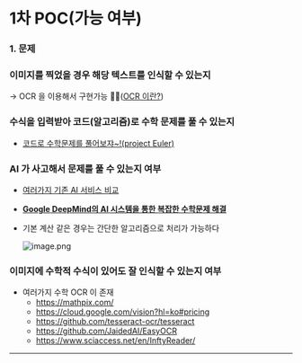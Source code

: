 # 1차 POC(가능 여부)

### 1. 문제

### 이미지를 찍었을 경우 해당 텍스트를 인식할 수 있는지

→ OCR 을 이용해서 구현가능 🙆‍♂️([OCR 이란?](%E1%84%8C%E1%85%A1%E1%84%85%E1%85%AD%E1%84%8C%E1%85%A9%E1%84%89%E1%85%A1%20ec06b93f3df9445986bfd349926e84bd/OCR%20%E1%84%8B%E1%85%B5%E1%84%85%E1%85%A1%E1%86%AB%20013ea6e612f8432191220a772c01a034.md)) 

### 수식을 입력받아 코드(알고리즘)로 수학 문제를 풀 수 있는지

- [코드로 수학문제를 풀어보쟈~!(project Euler)](%E1%84%8C%E1%85%A1%E1%84%85%E1%85%AD%E1%84%8C%E1%85%A9%E1%84%89%E1%85%A1%20ec06b93f3df9445986bfd349926e84bd/%E1%84%8F%E1%85%A9%E1%84%83%E1%85%B3%E1%84%85%E1%85%A9%20%E1%84%89%E1%85%AE%E1%84%92%E1%85%A1%E1%86%A8%E1%84%86%E1%85%AE%E1%86%AB%E1%84%8C%E1%85%A6%E1%84%85%E1%85%B3%E1%86%AF%20%E1%84%91%E1%85%AE%E1%86%AF%E1%84%8B%E1%85%A5%E1%84%87%E1%85%A9%E1%84%8C%E1%85%A3~!(project%20Euler)%20a409d574b15f40b69a749fda64ab154e.md)

### AI 가 사고해서 문제를 풀 수 있는지 여부

- [여러가지 기존 AI 서비스 비교](%E1%84%8C%E1%85%A1%E1%84%85%E1%85%AD%E1%84%8C%E1%85%A9%E1%84%89%E1%85%A1%20ec06b93f3df9445986bfd349926e84bd/%E1%84%8B%E1%85%A7%E1%84%85%E1%85%A5%E1%84%80%E1%85%A1%E1%84%8C%E1%85%B5%20%E1%84%80%E1%85%B5%E1%84%8C%E1%85%A9%E1%86%AB%20AI%20%E1%84%89%E1%85%A5%E1%84%87%E1%85%B5%E1%84%89%E1%85%B3%20%E1%84%87%E1%85%B5%E1%84%80%E1%85%AD%204ce7cc3d7df84a95b9d5be70b4806df8.md)
- [**Google DeepMind의 AI 시스템을 통한 복잡한 수학문제 해결**](https://www.technologyreview.com/2024/07/25/1095315/google-deepminds-ai-systems-can-now-solve-complex-math-problems/)
- 기본 계산 같은 경우는 간단한 알고리즘으로 처리가 가능하다
    
    ![image.png](1%E1%84%8E%E1%85%A1%20POC(%E1%84%80%E1%85%A1%E1%84%82%E1%85%B3%E1%86%BC%20%E1%84%8B%E1%85%A7%E1%84%87%E1%85%AE)%204991266be0994109b9d59d9f98a08b30/image.png)
    

### 이미지에 수학적 수식이 있어도 잘 인식할 수 있는지 여부

- 여러가지 수학 OCR 이 존재
    - https://mathpix.com/
    - https://cloud.google.com/vision?hl=ko#pricing
    - https://github.com/tesseract-ocr/tesseract
    - https://github.com/JaidedAI/EasyOCR
    - https://www.sciaccess.net/en/InftyReader/

---
